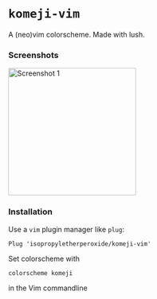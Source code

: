 ``komeji-vim``
===

A (neo)vim colorscheme. Made with lush.

### Screenshots

<img alt="Screenshot 1" src="https://github.com/isopropyletherperoxide/komeji/blob/main/images/screenshot_1.png?raw=true" width=256>

### Installation
Use a ``vim`` plugin manager like ``plug``:

```
Plug 'isopropyletherperoxide/komeji-vim'
```

Set colorscheme with

```
colorscheme komeji
```

in the Vim commandline


